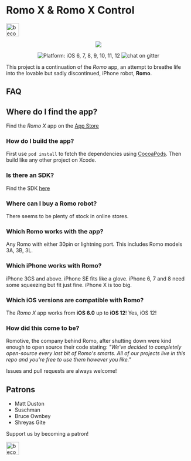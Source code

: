 # Romo X & Romo X Control
<a href="https://www.patreon.com/bePatron?u=5127277" target="_blank"><img alt="become a patron" src="https://c5.patreon.com/external/logo/become_a_patron_button.png" height="35px"></a>

<p align="center">
<img src="https://raw.githubusercontent.com/Navideck/Romo-X/master/Assets.xcassets/Missions/Editor/Actions/Turn/romoTurn28%401x.imageset/romoTurn28%401x.png"/>
</p>

<p align="center" >
<img src="https://img.shields.io/badge/platform-iOS%206,%207,%208,%209,%2010,%2011,%2012-blue.svg" alt="Platform: iOS 6, 7, 8, 9, 10, 11, 12" /> <img src="https://img.shields.io/gitter/room/nwjs/nw.js.svg" alt="chat on gitter" /></p>

This project is a continuation of the *Romo* app, an attempt to breathe life into the lovable but sadly discontinued, iPhone robot, **Romo**.

## FAQ

## Where do I find the app?
Find the *Romo X* app on the [App Store](https://itunes.apple.com/us/app/romo-x/id1436292886)

### How do I build the app?
First use ```pod install``` to fetch the dependencies using [CocoaPods](https://cocoapods.org/). Then build like any other project on Xcode.

### Is there an SDK?
Find the SDK [here](https://github.com/Navideck/Romo)

### Where can I buy a Romo robot?
There seems to be plenty of stock in online stores.

### Which Romo works with the app?
Any Romo with either 30pin or lightning port. This includes Romo models 3A, 3B, 3L.

### Which iPhone works with Romo?
iPhone 3GS and above. iPhone SE fits like a glove. iPhone 6, 7 and 8 need some squeezing but fit just fine. iPhone X is too big.

### Which iOS versions are compatible with Romo?
The *Romo X* app works from **iOS 6.0** up to **iOS 12**! Yes, iOS 12!

### How did this come to be?
Romotive, the company behind Romo, after shutting down were kind enough to open source their code stating:
*"We've decided to completely open-source every last bit of Romo's smarts. All of our projects live in this repo and you're free to use them however you like."*

Issues and pull requests are always welcome!

## Patrons
* Matt Duston
* Suschman
* Bruce Ownbey
* Shreyas Gite

Support us by becoming a patron!

<a href="https://www.patreon.com/bePatron?u=5127277" target="_blank"><img alt="become a patron" src="https://c5.patreon.com/external/logo/become_a_patron_button.png" height="35px"></a>



